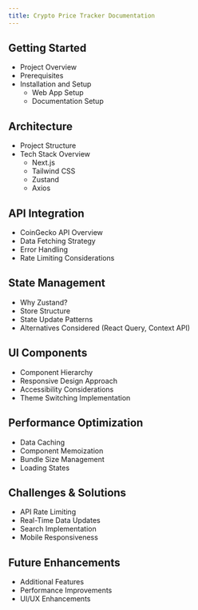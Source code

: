 ```yaml
---
title: Crypto Price Tracker Documentation
---
```


## Getting Started
- Project Overview
- Prerequisites
- Installation and Setup
  - Web App Setup
  - Documentation Setup

## Architecture
- Project Structure
- Tech Stack Overview
  - Next.js
  - Tailwind CSS
  - Zustand
  - Axios

## API Integration
- CoinGecko API Overview
- Data Fetching Strategy
- Error Handling
- Rate Limiting Considerations

## State Management
- Why Zustand?
- Store Structure
- State Update Patterns
- Alternatives Considered (React Query, Context API)

## UI Components
- Component Hierarchy
- Responsive Design Approach
- Accessibility Considerations
- Theme Switching Implementation

## Performance Optimization
- Data Caching
- Component Memoization
- Bundle Size Management
- Loading States

## Challenges & Solutions
- API Rate Limiting
- Real-Time Data Updates
- Search Implementation
- Mobile Responsiveness

## Future Enhancements
- Additional Features
- Performance Improvements
- UI/UX Enhancements